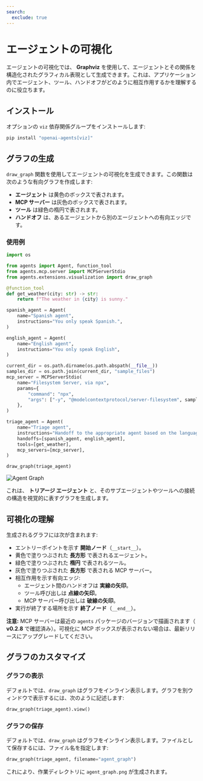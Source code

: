 ```yaml
---
search:
  exclude: true
---
```

# エージェントの可視化

エージェントの可視化では、 **Graphviz** を使用して、エージェントとその関係を構造化されたグラフィカル表現として生成できます。これは、アプリケーション内でエージェント、ツール、ハンドオフがどのように相互作用するかを理解するのに役立ちます。

## インストール

オプションの `viz` 依存関係グループをインストールします:

```bash
pip install "openai-agents[viz]"
```

## グラフの生成

`draw_graph` 関数を使用してエージェントの可視化を生成できます。この関数は次のような有向グラフを作成します:

- **エージェント** は黄色のボックスで表されます。
- **MCP サーバー** は灰色のボックスで表されます。
- **ツール** は緑色の楕円で表されます。
- **ハンドオフ** は、あるエージェントから別のエージェントへの有向エッジです。

### 使用例

```python
import os

from agents import Agent, function_tool
from agents.mcp.server import MCPServerStdio
from agents.extensions.visualization import draw_graph

@function_tool
def get_weather(city: str) -> str:
    return f"The weather in {city} is sunny."

spanish_agent = Agent(
    name="Spanish agent",
    instructions="You only speak Spanish.",
)

english_agent = Agent(
    name="English agent",
    instructions="You only speak English",
)

current_dir = os.path.dirname(os.path.abspath(__file__))
samples_dir = os.path.join(current_dir, "sample_files")
mcp_server = MCPServerStdio(
    name="Filesystem Server, via npx",
    params={
        "command": "npx",
        "args": ["-y", "@modelcontextprotocol/server-filesystem", samples_dir],
    },
)

triage_agent = Agent(
    name="Triage agent",
    instructions="Handoff to the appropriate agent based on the language of the request.",
    handoffs=[spanish_agent, english_agent],
    tools=[get_weather],
    mcp_servers=[mcp_server],
)

draw_graph(triage_agent)
```

![Agent Graph](../assets/images/graph.png)

これは、 **トリアージ エージェント** と、そのサブエージェントやツールへの接続の構造を視覚的に表すグラフを生成します。


## 可視化の理解

生成されるグラフには次が含まれます:

- エントリーポイントを示す **開始ノード**（`__start__`）。
- 黄色で塗りつぶされた **長方形** で表されるエージェント。
- 緑色で塗りつぶされた **楕円** で表されるツール。
- 灰色で塗りつぶされた **長方形** で表される MCP サーバー。
- 相互作用を示す有向エッジ:
  - エージェント間のハンドオフは **実線の矢印**。
  - ツール呼び出しは **点線の矢印**。
  - MCP サーバー呼び出しは **破線の矢印**。
- 実行が終了する場所を示す **終了ノード**（`__end__`）。

 **注意:** MCP サーバーは最近の `agents` パッケージのバージョンで描画されます（ **v0.2.8** で確認済み）。可視化に MCP ボックスが表示されない場合は、最新リリースにアップグレードしてください。

## グラフのカスタマイズ

### グラフの表示
デフォルトでは、`draw_graph` はグラフをインライン表示します。グラフを別ウィンドウで表示するには、次のように記述します:

```python
draw_graph(triage_agent).view()
```

### グラフの保存
デフォルトでは、`draw_graph` はグラフをインライン表示します。ファイルとして保存するには、ファイル名を指定します:

```python
draw_graph(triage_agent, filename="agent_graph")
```

これにより、作業ディレクトリに `agent_graph.png` が生成されます。